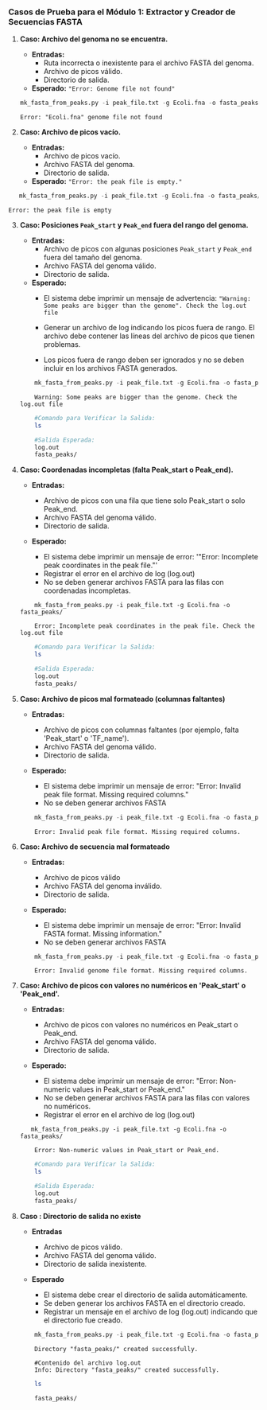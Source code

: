 ### Casos de Prueba para el Módulo 1: Extractor y Creador de Secuencias FASTA


1.  **Caso: Archivo del genoma no se encuentra.**
    
    -   **Entradas:**
        -   Ruta incorrecta o inexistente para el archivo FASTA del genoma.
        -   Archivo de picos válido.
        -   Directorio de salida.
    -   **Esperado:** `"Error: Genome file not found"`
    
    ```python
    mk_fasta_from_peaks.py -i peak_file.txt -g Ecoli.fna -o fasta_peaks/ 
    ```
    ```
    Error: "Ecoli.fna" genome file not found
    ```
2.  **Caso: Archivo de picos vacío.**
    
    -   **Entradas:**
        -   Archivo de picos vacío.
        -   Archivo FASTA del genoma.
        -   Directorio de salida.
    -   **Esperado:** `"Error: the peak file is empty."`

 ```python
    mk_fasta_from_peaks.py -i peak_file.txt -g Ecoli.fna -o fasta_peaks/ 
```
  
```
Error: the peak file is empty
```

3.  **Caso: Posiciones `Peak_start` y `Peak_end` fuera del rango del genoma.**
    
    -   **Entradas:**
        -   Archivo de picos con algunas posiciones `Peak_start` y `Peak_end` fuera del tamaño del genoma.
        -   Archivo FASTA del genoma válido.
        -   Directorio de salida.
    -   **Esperado:**
        -   El sistema debe imprimir un mensaje de advertencia: `"Warning: Some peaks are bigger than the genome". Check the log.out file`
        
        -   Generar un archivo de log indicando los picos fuera de rango. El archivo debe contener las líneas del archivo de picos que tienen problemas.
        -   Los picos fuera de rango deben ser ignorados y no se deben incluir en los archivos FASTA generados.


    ```python
        mk_fasta_from_peaks.py -i peak_file.txt -g Ecoli.fna -o fasta_peaks/ 
    ```
    ```
        Warning: Some peaks are bigger than the genome. Check the log.out file
    ```
    ```bash
        #Comando para Verificar la Salida:
        ls
    ```

    ```bash
        #Salida Esperada:
        log.out
        fasta_peaks/
    ```

4. **Caso: Coordenadas incompletas (falta Peak_start o Peak_end).**

    - **Entradas:**
        - Archivo de picos con una fila que tiene solo Peak_start o solo Peak_end.
        - Archivo FASTA del genoma válido.
        - Directorio de salida.

    - **Esperado:**
        - El sistema debe imprimir un mensaje de error: '"Error: Incomplete peak coordinates in the peak file."'
        - Registrar el error en el archivo de log (log.out)
        - No se deben generar archivos FASTA para las filas con coordenadas incompletas.

    ```pyhton
        mk_fasta_from_peaks.py -i peak_file.txt -g Ecoli.fna -o fasta_peaks/
    ```

    ```
        Error: Incomplete peak coordinates in the peak file. Check the log.out file
    ```

    ```bash
        #Comando para Verificar la Salida:
        ls
    ```

    ```bash
        #Salida Esperada:
        log.out
        fasta_peaks/
    ```

5. **Caso: Archivo de picos mal formateado (columnas faltantes)**

    - **Entradas:**
        - Archivo de picos con columnas faltantes (por ejemplo, falta 'Peak_start' o 'TF_name').
        - Archivo FASTA del genoma válido.
        - Directorio de salida.
     
    - **Esperado:**
        - El sistema debe imprimir un mensaje de error: "Error: Invalid peak file format. Missing required columns."
        - No se deben generar archivos FASTA

    ```python
        mk_fasta_from_peaks.py -i peak_file.txt -g Ecoli.fna -o fasta_peaks/
    ```

    ```
        Error: Invalid peak file format. Missing required columns.
    ```

6. **Caso: Archivo de secuencia mal formateado**

     - **Entradas:**
        - Archivo de picos válido
        - Archivo FASTA del genoma inválido.
        - Directorio de salida.
     
    - **Esperado:**
        - El sistema debe imprimir un mensaje de error: "Error: Invalid FASTA format. Missing information."
        - No se deben generar archivos FASTA

    ```python
        mk_fasta_from_peaks.py -i peak_file.txt -g Ecoli.fna -o fasta_peaks/
    ```

    ```
        Error: Invalid genome file format. Missing required columns.
    ```

7. **Caso: Archivo de picos con valores no numéricos en 'Peak_start' o 'Peak_end'.**

    - **Entradas:**
        - Archivo de picos con valores no numéricos en Peak_start o Peak_end.
        - Archivo FASTA del genoma válido.
        - Directorio de salida.

    - **Esperado:**
        - El sistema debe imprimir un mensaje de error: "Error: Non-numeric values in Peak_start or Peak_end."
        - No se deben generar archivos FASTA para las filas con valores no numéricos.
        - Registrar el error en el archivo de log (log.out)

     ```pyhton
        mk_fasta_from_peaks.py -i peak_file.txt -g Ecoli.fna -o fasta_peaks/
    ```

    ```
        Error: Non-numeric values in Peak_start or Peak_end.
    ```

    ```bash
        #Comando para Verificar la Salida:
        ls
    ```

    ```bash
        #Salida Esperada:
        log.out
        fasta_peaks/
    ```

8. **Caso : Directorio de salida no existe**

    - **Entradas**
        - Archivo de picos válido.
        - Archivo FASTA del genoma válido.
        - Directorio de salida inexistente.

    - **Esperado**
        - El sistema debe crear el directorio de salida automáticamente.
        - Se deben generar los archivos FASTA en el directorio creado.
        - Registrar un mensaje en el archivo de log (log.out) indicando que el directorio fue creado.
     

    ```python
        mk_fasta_from_peaks.py -i peak_file.txt -g Ecoli.fna -o fasta_peaks/
    ```

    ```
        Directory "fasta_peaks/" created successfully.
    ```

    ```
        #Contenido del archivo log.out
        Info: Directory "fasta_peaks/" created successfully.
    ```

    ```bash
        ls
    ```

    ```bash
        fasta_peaks/
    ```
